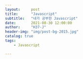 ```yaml
---
layout:     post
title:      "Javascript"
subtitle:   "내가 공부한 Javascript"
date:       2021-08-30 12:00:00
author:     "H37-J"
header-img: "img/post-bg-2015.jpg"
catalog: true
tags:
    - Javascript

---
```



